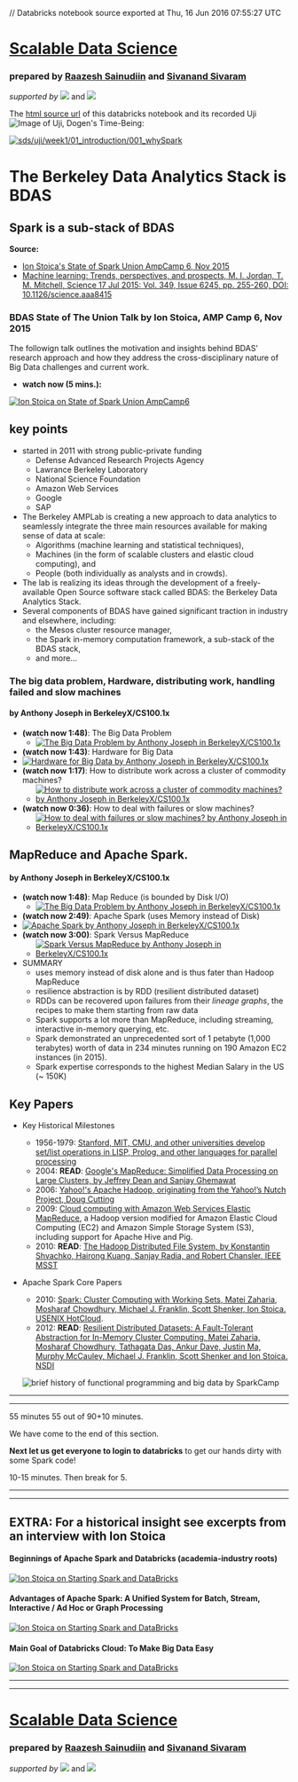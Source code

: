 // Databricks notebook source exported at Thu, 16 Jun 2016 07:55:27 UTC


# [Scalable Data Science](http://www.math.canterbury.ac.nz/~r.sainudiin/courses/ScalableDataScience/)


### prepared by [Raazesh Sainudiin](https://nz.linkedin.com/in/raazesh-sainudiin-45955845) and [Sivanand Sivaram](https://www.linkedin.com/in/sivanand)

*supported by* [![](https://raw.githubusercontent.com/raazesh-sainudiin/scalable-data-science/master/images/databricks_logoTM_200px.png)](https://databricks.com/)
and 
[![](https://raw.githubusercontent.com/raazesh-sainudiin/scalable-data-science/master/images/AWS_logoTM_200px.png)](https://www.awseducate.com/microsite/CommunitiesEngageHome)





The [html source url](https://raw.githubusercontent.com/raazesh-sainudiin/scalable-data-science/master/db/week1/01_introduction/001_whySpark.html) of this databricks notebook and its recorded Uji ![Image of Uji, Dogen's Time-Being](https://raw.githubusercontent.com/raazesh-sainudiin/scalable-data-science/master/images/UjiTimeBeingDogen.png "uji"):

[![sds/uji/week1/01_introduction/001_whySpark](http://img.youtube.com/vi/O8JbxgPpAU8/0.jpg)](https://www.youtube.com/v/O8JbxgPpAU8?rel=0&autoplay=1&modestbranding=1&start=2065&end=3330)





# The Berkeley Data Analytics Stack is BDAS
## Spark is a sub-stack of BDAS
**Source:** 
* [Ion Stoica's State of Spark Union AmpCamp 6, Nov 2015](https://www.slideshare.net/secret/9ON8EEAlVKP3Sl)
* [Machine learning: Trends, perspectives, and prospects, M. I. Jordan, T. M. Mitchell, Science  17 Jul 2015: Vol. 349, Issue 6245, pp. 255-260, DOI: 10.1126/science.aaa8415](http://science.sciencemag.org/content/349/6245/255.full-text.pdf+html)

### BDAS State of The Union Talk by Ion Stoica, AMP Camp 6, Nov 2015 
The followign talk outlines the motivation and insights behind BDAS' research approach and how they address the cross-disciplinary nature of Big Data challenges and current work.
* **watch now (5 mins.):** 

[![Ion Stoica on State of Spark Union AmpCamp6](https://github.com/raazesh-sainudiin/scalable-data-science/raw/master/images/week1/stateofthebdasunionAmpCamp6Stoica-5_YTCover.png)](https://www.youtube.com/v/s7kj9XzRBQk?rel=0&autoplay=1&modestbranding=1&start=91&end=386)
 
## key points
* started in 2011 with strong public-private funding
  * Defense Advanced Research Projects Agency
  * Lawrance Berkeley Laboratory
  * National Science Foundation
  * Amazon Web Services
  * Google
  * SAP
* The Berkeley AMPLab is creating a new approach to data analytics to seamlessly integrate the three main resources available for making sense of data at scale: 
  * Algorithms (machine learning and statistical techniques), 
  * Machines (in the form of scalable clusters and elastic cloud computing), and 
  * People (both individually as analysts and in crowds). 
* The lab is realizing its ideas through the development of a freely-available Open Source software stack called BDAS: the Berkeley Data Analytics Stack. 
* Several components of BDAS have gained significant traction in industry and elsewhere, including: 
  * the Mesos cluster resource manager, 
  * the Spark in-memory computation framework, a sub-stack of the BDAS stack, 
  * and more... 





### The big data problem, Hardware, distributing work, handling failed and slow machines
#### by Anthony Joseph in BerkeleyX/CS100.1x

* **(watch now 1:48)**: The Big Data Problem
  * [![The Big Data Problem by Anthony Joseph in BerkeleyX/CS100.1x](http://img.youtube.com/vi/0JdJe5iehhw/0.jpg)](https://www.youtube.com/v/0JdJe5iehhw?rel=0&autoplay=1&modestbranding=1&start=1)
*  **(watch now 1:43)**: Hardware for Big Data
  * [![Hardware for Big Data by Anthony Joseph in BerkeleyX/CS100.1x](http://img.youtube.com/vi/KmIIMdsXGzc/0.jpg)](https://www.youtube.com/v/KmIIMdsXGzc?rel=0&autoplay=1&modestbranding=1&start=1)
* **(watch now 1:17)**: How to distribute work across a cluster of commodity machines?
  * [![How to distribute work across a cluster of commodity machines? by Anthony Joseph in BerkeleyX/CS100.1x](http://img.youtube.com/vi/Euk1v3VtNcM/0.jpg)](https://www.youtube.com/v/Euk1v3VtNcM?rel=0&autoplay=1&modestbranding=1&start=1)
* **(watch now 0:36)**: How to deal with failures or slow machines?
  * [![How to deal with failures or slow machines? by Anthony Joseph in BerkeleyX/CS100.1x](http://img.youtube.com/vi/NaHNsPEK3KA/0.jpg)](https://www.youtube.com/v/NaHNsPEK3KA?rel=0&autoplay=1&modestbranding=1&start=1)
  





## MapReduce and Apache Spark.
#### by Anthony Joseph in BerkeleyX/CS100.1x

* **(watch now 1:48)**: Map Reduce (is bounded by Disk I/O)
  * [![The Big Data Problem by Anthony Joseph in BerkeleyX/CS100.1x](http://img.youtube.com/vi/NqG_hYAKjYk/0.jpg)](https://www.youtube.com/v/NqG_hYAKjYk?rel=0&autoplay=1&modestbranding=1&start=1)
*  **(watch now 2:49)**: Apache Spark (uses Memory instead of Disk)
  * [![Apache Spark by Anthony Joseph in BerkeleyX/CS100.1x](http://img.youtube.com/vi/vat5Jki1lbI/0.jpg)](https://www.youtube.com/v/vat5Jki1lbI?rel=0&autoplay=1&modestbranding=1&start=1)
* **(watch now 3:00)**: Spark Versus MapReduce
  * [![Spark Versus MapReduce by Anthony Joseph in BerkeleyX/CS100.1x](http://img.youtube.com/vi/Ddq3Gua2QFg/0.jpg)](https://www.youtube.com/v/Ddq3Gua2QFg?rel=0&autoplay=1&modestbranding=1&start=1)
* SUMMARY
    * uses memory instead of disk alone and is thus fater than Hadoop MapReduce
    * resilience abstraction is by RDD (resilient distributed dataset)
    * RDDs can be recovered upon failures from their *lineage graphs*, the recipes to make them starting from raw data
    * Spark supports a lot more than MapReduce, including streaming, interactive in-memory querying, etc.
    * Spark demonstrated an unprecedented sort of 1 petabyte (1,000 terabytes) worth of data in 234 minutes running on 190 Amazon EC2 instances (in 2015).
    * Spark expertise corresponds to the highest Median Salary in the US (~ 150K)





## Key Papers

* Key Historical Milestones
  * 1956-1979: [Stanford, MIT, CMU, and other universities develop set/list operations in LISP, Prolog, and other languages for parallel processing](http://www-formal.stanford.edu/jmc/history/lisp/lisp.html)
  * 2004: **READ**: [Google's MapReduce: Simplified Data Processing on Large Clusters, by Jeffrey Dean and Sanjay Ghemawat](http://research.google.com/archive/mapreduce.html)
  * 2006: [Yahoo!'s Apache Hadoop, originating from the Yahoo!’s Nutch Project, Doug Cutting](http://developer.yahoo.com/hadoop/)
  * 2009: [Cloud computing with Amazon Web Services Elastic MapReduce](http://aws.amazon.com/elasticmapreduce/), a Hadoop version modified for Amazon Elastic Cloud Computing (EC2) and Amazon Simple Storage System (S3), including support for Apache Hive and Pig.
  * 2010: **READ**: [The Hadoop Distributed File System, by Konstantin Shvachko, Hairong Kuang, Sanjay Radia, and Robert Chansler. IEEE MSST](http://dx.doi.org/10.1109/MSST.2010.5496972) 
* Apache Spark Core Papers</h1>
  * 2010: [Spark: Cluster Computing with Working Sets, Matei Zaharia, Mosharaf Chowdhury, Michael J. Franklin, Scott Shenker, Ion Stoica. USENIX HotCloud](http://people.csail.mit.edu/matei/papers/2010/hotcloud_spark.pdf).
  * 2012: **READ**: [Resilient Distributed Datasets: A Fault-Tolerant Abstraction for In-Memory Cluster Computing, Matei Zaharia, Mosharaf Chowdhury, Tathagata Das, Ankur Dave, Justin Ma, Murphy McCauley, Michael J. Franklin, Scott Shenker and Ion Stoica. NSDI](http://usenix.org/system/files/conference/nsdi12/nsdi12-final138.pdf)
  
  ![brief history of functional programming and big data by SparkCamp](https://raw.githubusercontent.com/raazesh-sainudiin/scalable-data-science/master/images/week1/dbTrImg_BriefHistoryFuncProgBigData700x.png)





***
***
55 minutes
55 out of 90+10 minutes.

We have come to the end of this section.

**Next let us get everyone to login to databricks** to get our hands dirty with some Spark code! 

10-15 minutes.
Then break for 5.
***
***






## EXTRA: For a historical insight see excerpts from an interview with Ion Stoica

#### Beginnings of Apache Spark and Databricks (academia-industry roots)
[![Ion Stoica on Starting Spark and DataBricks](http://img.youtube.com/vi/bHH8sG-F9tg/0.jpg)](https://www.youtube.com/v/bHH8sG-F9tg?rel=0&autoplay=1&modestbranding=1&start=231&end=365)

#### Advantages of Apache Spark: A Unified System for Batch, Stream, Interactive / Ad Hoc or Graph Processing
[![Ion Stoica on Starting Spark and DataBricks](http://img.youtube.com/vi/bHH8sG-F9tg/0.jpg)](https://www.youtube.com/v/bHH8sG-F9tg?rel=0&autoplay=1&modestbranding=1&start=458&end=726)

#### Main Goal of Databricks Cloud: To Make Big Data Easy
[![Ion Stoica on Starting Spark and DataBricks](http://img.youtube.com/vi/bHH8sG-F9tg/0.jpg)](https://www.youtube.com/v/bHH8sG-F9tg?rel=0&autoplay=1&modestbranding=1&start=890&end=985)

***
***






# [Scalable Data Science](http://www.math.canterbury.ac.nz/~r.sainudiin/courses/ScalableDataScience/)


### prepared by [Raazesh Sainudiin](https://nz.linkedin.com/in/raazesh-sainudiin-45955845) and [Sivanand Sivaram](https://www.linkedin.com/in/sivanand)

*supported by* [![](https://raw.githubusercontent.com/raazesh-sainudiin/scalable-data-science/master/images/databricks_logoTM_200px.png)](https://databricks.com/)
and 
[![](https://raw.githubusercontent.com/raazesh-sainudiin/scalable-data-science/master/images/AWS_logoTM_200px.png)](https://www.awseducate.com/microsite/CommunitiesEngageHome)
